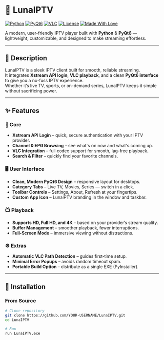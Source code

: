 # 🌙 LunaIPTV

[![Python](https://img.shields.io/badge/Python-3.11.9+-blue.svg)](https://www.python.org/)
[![PyQt6](https://img.shields.io/badge/GUI-PyQt6-green)](https://pypi.org/project/PyQt6/)
[![VLC](https://img.shields.io/badge/Playback-VLC-orange)](https://www.videolan.org/vlc/)
[![License](https://img.shields.io/badge/License-MIT-lightgrey)](LICENSE)
[![Made With Love](https://img.shields.io/badge/Made%20With-%E2%9D%A4-red)](#)

A modern, user-friendly IPTV player built with **Python** & **PyQt6** — lightweight, customizable, and designed to make streaming effortless.

---

## 📖 Description
LunaIPTV is a sleek IPTV client built for smooth, reliable streaming.  
It integrates **Xstream API login**, **VLC playback**, and a clean **PyQt6 interface** to give you a no-fuss IPTV experience.  
Whether it’s live TV, sports, or on-demand series, LunaIPTV keeps it simple without sacrificing power.

---

## ✨ Features

### 🎯 Core
- **Xstream API Login** – quick, secure authentication with your IPTV provider.
- **Channel & EPG Browsing** – see what's on now and what's coming up.
- **VLC Integration** – full codec support for smooth, lag-free playback.
- **Search & Filter** – quickly find your favorite channels.

### 🖥 User Interface
- **Clean, Modern PyQt6 Design** – responsive layout for desktops.
- **Category Tabs** – Live TV, Movies, Series — switch in a click.
- **Toolbar Controls** – Settings, About, Refresh at your fingertips.
- **Custom App Icon** – LunaIPTV branding in the window and taskbar.

### 📺 Playback
- **Supports HD, Full HD, and 4K** – based on your provider’s stream quality.
- **Buffer Management** – smoother playback, fewer interruptions.
- **Full-Screen Mode** – immersive viewing without distractions.

### ⚙ Extras
- **Automatic VLC Path Detection** – guides first-time setup.
- **Minimal Error Popups** – avoids random timeout spam.
- **Portable Build Option** – distribute as a single EXE (PyInstaller).

---

## 🚀 Installation

### From Source
```bash
# Clone repository
git clone https://github.com/YOUR-USERNAME/LunaIPTV.git
cd LunaIPTV

# Run
run LunaIPTV.exe
